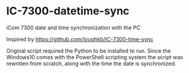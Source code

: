 # IC-7300-datetime-sync
iCom 7300 date and time synchronization with the PC

Inspired by https://github.com/loughkb/IC-7300-time-sync 

Original script required the Python to be installed to run. Since the Windows10 comes with the PowerShell scripting system the script was rewritten from scratch, along with the time the date is synchronized.
